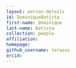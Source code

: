 ```yaml
---
layout: person-details
id: DominiqueBatista
first-name: Dominique
last-name: Batista
collection: people
affiliation:
homepage:
github_username: terazus
orcid:
---
```

